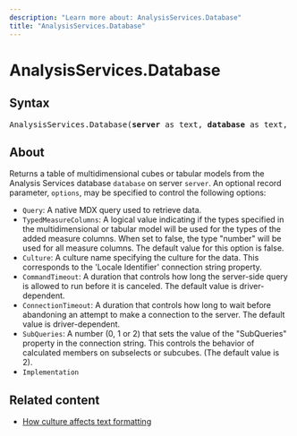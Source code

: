 ```yaml
---
description: "Learn more about: AnalysisServices.Database"
title: "AnalysisServices.Database"
---
```

# AnalysisServices.Database

## Syntax

<pre>
AnalysisServices.Database(<b>server</b> as text, <b>database</b> as text, optional <b>options</b> as nullable record) as table
</pre>

## About

Returns a table of multidimensional cubes or tabular models from the Analysis Services database `database` on server `server`. An optional record parameter, `options`, may be specified to control the following options:

* `Query`: A native MDX query used to retrieve data.
* `TypedMeasureColumns`: A logical value indicating if the types specified in the multidimensional or tabular model will be used for the types of the added measure columns. When set to false, the type "number" will be used for all measure columns. The default value for this option is false.
* `Culture`: A culture name specifying the culture for the data. This corresponds to the 'Locale Identifier' connection string property.
* `CommandTimeout`: A duration that controls how long the server-side query is allowed to run before it is canceled. The default value is driver-dependent.
* `ConnectionTimeout`: A duration that controls how long to wait before abandoning an attempt to make a connection to the server. The default value is driver-dependent.
* `SubQueries`: A number (0, 1 or 2) that sets the value of the "SubQueries" property in the connection string. This controls the behavior of calculated members on subselects or subcubes. (The default value is 2).
* `Implementation`

## Related content

* [How culture affects text formatting](how-culture-affects-text-formatting.md)
